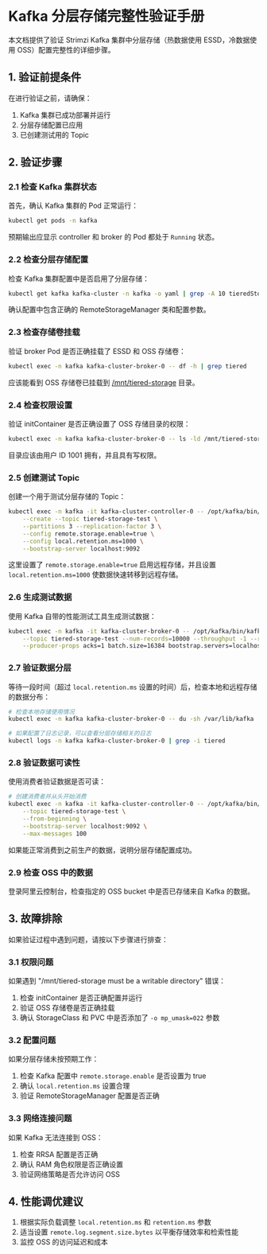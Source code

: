 # Kafka 分层存储完整性验证手册

本文档提供了验证 Strimzi Kafka 集群中分层存储（热数据使用 ESSD，冷数据使用 OSS）配置完整性的详细步骤。

## 1. 验证前提条件

在进行验证之前，请确保：

1. Kafka 集群已成功部署并运行
2. 分层存储配置已应用
3. 已创建测试用的 Topic

## 2. 验证步骤

### 2.1 检查 Kafka 集群状态

首先，确认 Kafka 集群的 Pod 正常运行：

```bash
kubectl get pods -n kafka
```

预期输出应显示 controller 和 broker 的 Pod 都处于 `Running` 状态。

### 2.2 检查分层存储配置

检查 Kafka 集群配置中是否启用了分层存储：

```bash
kubectl get kafka kafka-cluster -n kafka -o yaml | grep -A 10 tieredStorage
```

确认配置中包含正确的 RemoteStorageManager 类和配置参数。

### 2.3 检查存储卷挂载

验证 broker Pod 是否正确挂载了 ESSD 和 OSS 存储卷：

```bash
kubectl exec -n kafka kafka-cluster-broker-0 -- df -h | grep tiered
```

应该能看到 OSS 存储卷已挂载到 [/mnt/tiered-storage](file:///Users/amid032185/selfs/codes/ai/kafka/kafka-oss-storageclass.yaml#L16-L16) 目录。

### 2.4 检查权限设置

验证 initContainer 是否正确设置了 OSS 存储目录的权限：

```bash
kubectl exec -n kafka kafka-cluster-broker-0 -- ls -ld /mnt/tiered-storage
```

目录应该由用户 ID 1001 拥有，并且具有写权限。

### 2.5 创建测试 Topic

创建一个用于测试分层存储的 Topic：

```bash
kubectl exec -n kafka -it kafka-cluster-controller-0 -- /opt/kafka/bin/kafka-topics.sh \
    --create --topic tiered-storage-test \
    --partitions 3 --replication-factor 3 \
    --config remote.storage.enable=true \
    --config local.retention.ms=1000 \
    --bootstrap-server localhost:9092
```

这里设置了 `remote.storage.enable=true` 启用远程存储，并且设置 `local.retention.ms=1000` 使数据快速转移到远程存储。

### 2.6 生成测试数据

使用 Kafka 自带的性能测试工具生成测试数据：

```bash
kubectl exec -n kafka -it kafka-cluster-broker-0 -- /opt/kafka/bin/kafka-producer-perf-test.sh \
    --topic tiered-storage-test --num-records=10000 --throughput -1 --record-size 1000 \
    --producer-props acks=1 batch.size=16384 bootstrap.servers=localhost:9092
```

### 2.7 验证数据分层

等待一段时间（超过 `local.retention.ms` 设置的时间）后，检查本地和远程存储的数据分布：

```bash
# 检查本地存储使用情况
kubectl exec -n kafka kafka-cluster-broker-0 -- du -sh /var/lib/kafka

# 如果配置了日志记录，可以查看分层存储相关的日志
kubectl logs -n kafka kafka-cluster-broker-0 | grep -i tiered
```

### 2.8 验证数据可读性

使用消费者验证数据是否可读：

```bash
# 创建消费者并从头开始消费
kubectl exec -n kafka -it kafka-cluster-controller-0 -- /opt/kafka/bin/kafka-console-consumer.sh \
    --topic tiered-storage-test \
    --from-beginning \
    --bootstrap-server localhost:9092 \
    --max-messages 100
```

如果能正常消费到之前生产的数据，说明分层存储配置成功。

### 2.9 检查 OSS 中的数据

登录阿里云控制台，检查指定的 OSS bucket 中是否已存储来自 Kafka 的数据。

## 3. 故障排除

如果验证过程中遇到问题，请按以下步骤进行排查：

### 3.1 权限问题

如果遇到 "/mnt/tiered-storage must be a writable directory" 错误：

1. 检查 initContainer 是否正确配置并运行
2. 验证 OSS 存储卷是否正确挂载
3. 确认 StorageClass 和 PVC 中是否添加了 `-o mp_umask=022` 参数

### 3.2 配置问题

如果分层存储未按预期工作：

1. 检查 Kafka 配置中 `remote.storage.enable` 是否设置为 true
2. 确认 `local.retention.ms` 设置合理
3. 验证 RemoteStorageManager 配置是否正确

### 3.3 网络连接问题

如果 Kafka 无法连接到 OSS：

1. 检查 RRSA 配置是否正确
2. 确认 RAM 角色权限是否正确设置
3. 验证网络策略是否允许访问 OSS

## 4. 性能调优建议

1. 根据实际负载调整 `local.retention.ms` 和 `retention.ms` 参数
2. 适当设置 `remote.log.segment.size.bytes` 以平衡存储效率和检索性能
3. 监控 OSS 的访问延迟和成本